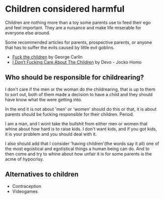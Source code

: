 Children considered harmful
===========================

Children are nothing more than a toy some parents use to feed their ego and feel important. They are a nuisance and make life miserable for everyone else around.

Some recommended articles for parents, prospective parents, or anyone that has to suffer the evils caused by little evil goblins.

* [Fuck the children](fuck_the_children) by George Carlin
* [I Don’t Fucking Care About The Children](i_dont_care) by Devo - Jocko Homo


Who should be responsible for childrearing?
-------------------------------------------

I don't care if the men or the woman do the childrearing, that is up to them to
sort out, both of them made a decision to have a child and they should have
know what the were getting into.

In the end it is not about 'men' or 'women' should do this or that, it is about
parents should be fucking responsible for their children. Period.

I am a man, and I wont take the bullshit from either men or women that whine
about how hard is to raise kids. I don't want kids, and if you got kids, it is
your problem and you should deal with it.

I also should add that I consider 'having children'(the words say it all) one
of the most egoistical and egotistical things a human being can do. And to then
come and try to whine about how unfair it is for some parents is the acme of
hypocrisy.


Alternatives to children
------------------------

* Contraception
* Videogames

